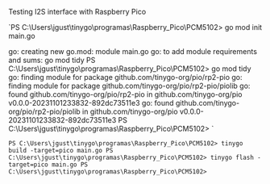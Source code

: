 Testing I2S interface with Raspberry Pico 

`PS C:\Users\jgust\tinygo\programas\Raspberry_Pico\PCM5102> go mod init main.go

go: creating new go.mod: module main.go
go: to add module requirements and sums:
        go mod tidy
PS C:\Users\jgust\tinygo\programas\Raspberry_Pico\PCM5102> go mod tidy
go: finding module for package github.com/tinygo-org/pio/rp2-pio
go: finding module for package github.com/tinygo-org/pio/rp2-pio/piolib
go: found github.com/tinygo-org/pio/rp2-pio in github.com/tinygo-org/pio v0.0.0-20231101233832-892dc73511e3
go: found github.com/tinygo-org/pio/rp2-pio/piolib in github.com/tinygo-org/pio v0.0.0-20231101233832-892dc73511e3
PS C:\Users\jgust\tinygo\programas\Raspberry_Pico\PCM5102> `


`PS C:\Users\jgust\tinygo\programas\Raspberry_Pico\PCM5102> tinygo build -target=pico main.go
PS C:\Users\jgust\tinygo\programas\Raspberry_Pico\PCM5102> tinygo flash -target=pico main.go
PS C:\Users\jgust\tinygo\programas\Raspberry_Pico\PCM5102> `
